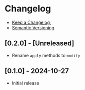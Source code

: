 # Changelog
- [Keep a Changelog](https://keepachangelog.com/en/1.0.0/),
- [Semantic Versioning](https://semver.org/spec/v2.0.0.html).

## [0.2.0] - [Unreleased]
- Rename `apply` methods to `modify`

## [0.1.0] - 2024-10-27
- Initial release
